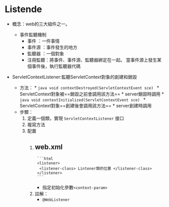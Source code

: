 # Listende
* 概念：web的三大組件之一。
	* 事件監聽機制
		* 事件	：一件事情
		* 事件源 ：事件發生的地方
		* 監聽器 ：一個對象
		* 注冊監聽：將事件、事件源、監聽器綁定在一起。 當事件源上發生某個事件後，執行監聽器代碼

* ServletContextListener:監聽ServletContext對象的創建和銷毀
	* 方法：
		* 
			```java
			void contextDestroyed(ServletContextEvent sce)
			``` 
			* ServletContext對象被==銷毀之前會調用該方法==
			* server銷毀時調用
		* 
			```java
			void contextInitialized(ServletContextEvent sce)
			``` 
			* ServletContext對象==創建後會調用該方法==
			* server創建時調用
	* 步驟：
		1. 定義一個類，實現 `ServletContextListener` 接口
		2. 複寫方法
		3. 配置
			1. web.xml
				- 
					```html
					<listener>
					 <listener-class> Lintener類的位置 </listener-class>
					</listener>
					```

				* 指定初始化參數`<context-param>`
			2. 註解：
				* `@WebListener`